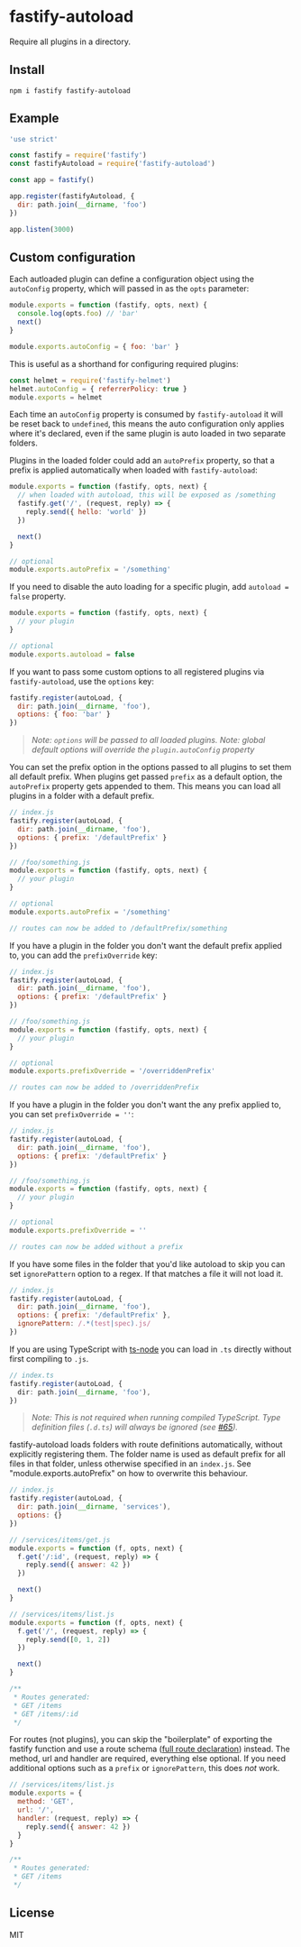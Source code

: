 # fastify-autoload

Require all plugins in a directory.

## Install

```
npm i fastify fastify-autoload
```

## Example

```js
'use strict'

const fastify = require('fastify')
const fastifyAutoload = require('fastify-autoload')

const app = fastify()

app.register(fastifyAutoload, {
  dir: path.join(__dirname, 'foo')
})

app.listen(3000)
```

## Custom configuration

Each autloaded plugin can define a configuration object using the `autoConfig` property, which will passed in as the `opts` parameter:

```js
module.exports = function (fastify, opts, next) {
  console.log(opts.foo) // 'bar'
  next()
}

module.exports.autoConfig = { foo: 'bar' }
```

This is useful as a shorthand for configuring required plugins:

```js
const helmet = require('fastify-helmet')
helmet.autoConfig = { referrerPolicy: true }
module.exports = helmet
```


Each time an `autoConfig` property is consumed by `fastify-autoload` it will be reset back to `undefined`, this means the auto configuration only applies where it's declared, even if the same plugin is auto loaded in two separate folders.


Plugins in the loaded folder could add an `autoPrefix` property, so that
a prefix is applied automatically when loaded with `fastify-autoload`:

```js
module.exports = function (fastify, opts, next) {
  // when loaded with autoload, this will be exposed as /something
  fastify.get('/', (request, reply) => {
    reply.send({ hello: 'world' })
  })

  next()
}

// optional
module.exports.autoPrefix = '/something'
```

If you need to disable the auto loading for a specific plugin, add `autoload = false` property.
```js
module.exports = function (fastify, opts, next) {
  // your plugin
}

// optional
module.exports.autoload = false
```

If you want to pass some custom options to all registered plugins via `fastify-autoload`, use the `options` key:

```js
fastify.register(autoLoad, {
  dir: path.join(__dirname, 'foo'),
  options: { foo: 'bar' }
})
```
> *Note: `options` will be passed to all loaded plugins.*
> *Note: global default options will override the `plugin.autoConfig` property*

You can set the prefix option in the options passed to all plugins to set them all default prefix.
When plugins get passed `prefix` as a default option, the `autoPrefix` property gets appended to them.
This means you can load all plugins in a folder with a default prefix.

```js
// index.js
fastify.register(autoLoad, {
  dir: path.join(__dirname, 'foo'),
  options: { prefix: '/defaultPrefix' }
})

// /foo/something.js
module.exports = function (fastify, opts, next) {
  // your plugin
}

// optional
module.exports.autoPrefix = '/something'

// routes can now be added to /defaultPrefix/something
```

If you have a plugin in the folder you don't want the default prefix applied to, you can add the `prefixOverride` key:

```js
// index.js
fastify.register(autoLoad, {
  dir: path.join(__dirname, 'foo'),
  options: { prefix: '/defaultPrefix' }
})

// /foo/something.js
module.exports = function (fastify, opts, next) {
  // your plugin
}

// optional
module.exports.prefixOverride = '/overriddenPrefix'

// routes can now be added to /overriddenPrefix
```

If you have a plugin in the folder you don't want the any prefix applied to, you can set `prefixOverride = ''`:

```js
// index.js
fastify.register(autoLoad, {
  dir: path.join(__dirname, 'foo'),
  options: { prefix: '/defaultPrefix' }
})

// /foo/something.js
module.exports = function (fastify, opts, next) {
  // your plugin
}

// optional
module.exports.prefixOverride = ''

// routes can now be added without a prefix
```

If you have some files in the folder that you'd like autoload to skip you can set `ignorePattern` option to a regex. If
that matches a file it will not load it.

```js
// index.js
fastify.register(autoLoad, {
  dir: path.join(__dirname, 'foo'),
  options: { prefix: '/defaultPrefix' },
  ignorePattern: /.*(test|spec).js/
})
```

If you are using TypeScript with [ts-node](https://github.com/TypeStrong/ts-node) you can load in `.ts` directly without first compiling to `.js`.

```ts
// index.ts
fastify.register(autoLoad, {
  dir: path.join(__dirname, 'foo'),
})
```
> *Note: This is not required when running compiled TypeScript. Type definition files (`.d.ts`) will always be ignored (see [#65](https://github.com/fastify/fastify-autoload/issues/65)).*


fastify-autoload loads folders with route definitions automatically, without explicitly registering them. The folder name is used as default prefix for all files in that folder, unless otherwise specified in an `index.js`. See "module.exports.autoPrefix" on how to overwrite this behaviour.

```js
// index.js
fastify.register(autoLoad, {
  dir: path.join(__dirname, 'services'),
  options: {}
})

// /services/items/get.js
module.exports = function (f, opts, next) {
  f.get('/:id', (request, reply) => {
    reply.send({ answer: 42 })
  })

  next()
}

// /services/items/list.js
module.exports = function (f, opts, next) {
  f.get('/', (request, reply) => {
    reply.send([0, 1, 2])
  })

  next()
}

/**
 * Routes generated:
 * GET /items
 * GET /items/:id
 */
```

For routes (not plugins), you can skip the "boilerplate" of exporting the fastify function and use a route schema ([full route declaration](https://www.fastify.io/docs/master/Routes/#full-declaration)) instead. The method, url and handler are required, everything else optional. If you need additional options such as a `prefix` or `ignorePattern`, this does _not_ work.

```js
// /services/items/list.js
module.exports = {
  method: 'GET',
  url: '/',
  handler: (request, reply) => {
    reply.send({ answer: 42 })
  }
}

/**
 * Routes generated:
 * GET /items
 */
```


## License

MIT
